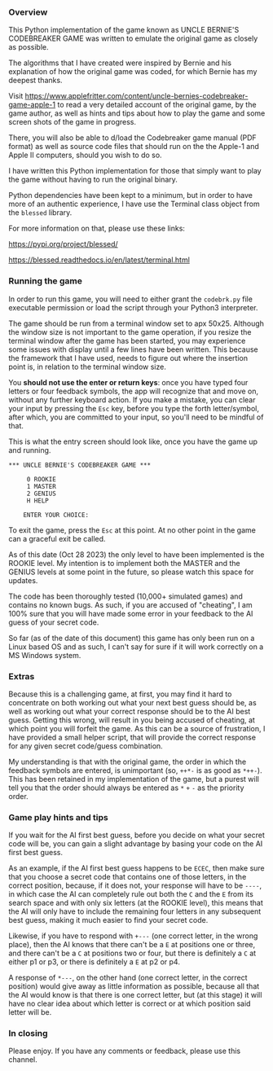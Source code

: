 ### Overview

This Python implementation of the game known as UNCLE BERNIE'S CODEBREAKER GAME
was written to emulate the original game as closely as possible.

The algorithms that I have created were inspired by Bernie and his explanation
of how the original game was coded, for which Bernie has my deepest thanks.

Visit https://www.applefritter.com/content/uncle-bernies-codebreaker-game-apple-1
to read a very detailed account of the original game, by the game author, as well
as hints and tips about how to play the game and some screen shots of the game in
progress. 

There, you will also be able to d/load the Codebreaker game manual (PDF format) as
well as source code files that should run on the the Apple-1 and Apple II computers,
should you wish to do so.

I have written this Python implementation for those that simply want to play the
game without having to run the original binary. 

Python dependencies have been kept to a minimum, but in order to have more of an
authentic experience, I have use the Terminal class object from the `blessed` library.

For more information on that, please use these links:

https://pypi.org/project/blessed/

https://blessed.readthedocs.io/en/latest/terminal.html


### Running the game

In order to run this game, you will need to either grant the `codebrk.py` file
executable permission or load the script through your Python3 interpreter.

The game should be run from a terminal window set to apx 50x25. Although the window
size is not important to the game operation, if you resize the terminal window after
the game has been started, you may experience some issues with display until a few
lines have been written. This because the framework that I have used, needs to figure
out where the insertion point is, in relation to the terminal window size. 

You **should not use the enter or return keys**: once you have typed four letters or 
four feedback symbols, the app will recognize that and move on, without any further
keyboard action. If you make a mistake, you can clear your input by pressing the `Esc`
key, before you type the forth letter/symbol, after which, you are committed to your
input, so you'll need to be mindful of that.

This is what the entry screen should look like, once you have the game up and running.

```
*** UNCLE BERNIE'S CODEBREAKER GAME ***

     0 ROOKIE
     1 MASTER
     2 GENIUS
     H HELP

    ENTER YOUR CHOICE: 
```

To exit the game, press the `Esc` at this point. At no other point in the game can a graceful
exit be called.

As of this date (Oct 28 2023) the only level to have been implemented is the ROOKIE level.
My intention is to implement both the MASTER and the GENIUS levels at some point in the
future, so please watch this space for updates.

The code has been thoroughly tested (10,000+ simulated games) and contains no known bugs.
As such, if you are accused of "cheating", I am 100% sure that you will have made some error
in your feedback to the AI guess of your secret code.

So far (as of the date of this document) this game has only been run on a Linux based OS and
as such, I can't say for sure if it will work correctly on a MS Windows system.

### Extras

Because this is a challenging game, at first, you may find it hard to concentrate on both
working out what your next best guess should be, as well as working out what your correct
response should be to the AI best guess. Getting this wrong, will result in you being accused
of cheating, at which point you will forfeit the game. As this can be a source of frustration,
I have provided a small helper script, that will provide the correct response for any given
secret code/guess combination.

My understanding is that with the original game, the order in which the feedback symbols
are entered, is unimportant (so, `++*-` is as good as `*++-`). This has been retained in
my implementation of the game, but a purest will tell you that the order should always be
entered as `*` `+` `-` as the priority order. 


### Game play hints and tips

If you wait for the AI first best guess, before you decide on what your secret code will be,
you can gain a slight advantage by basing your code on the AI first best guess.

As an example, if the AI first best guess happens to be `ECEC`, then make sure that you
choose a secret code that contains one of those letters, in the correct position, because,
if it does not, your response will have to be `----`, in which case the AI can completely
rule out both the `C` and the `E` from its search space and with only six letters
(at the ROOKIE level), this means that the AI will only have to include the remaining four
letters in any subsequent best guess, making it much easier to find your secret code.

Likewise, if you have to respond with `+---` (one correct letter, in the wrong place), then
the AI knows that there can't be a `E` at positions one or three, and there can't be a `C`
at positions two or four, but there is definitely a `C` at either p1 or p3, or there is
definitely a `E` at p2 or p4.

A response of `*---`, on the other hand (one correct letter, in the correct position) would
give away as little information as possible, because all that the AI would know is that
there is one correct letter, but (at this stage) it will have no clear idea about which
letter is correct or at which position said letter will be.

### In closing
Please enjoy. If you have any comments or feedback, please use this channel.
